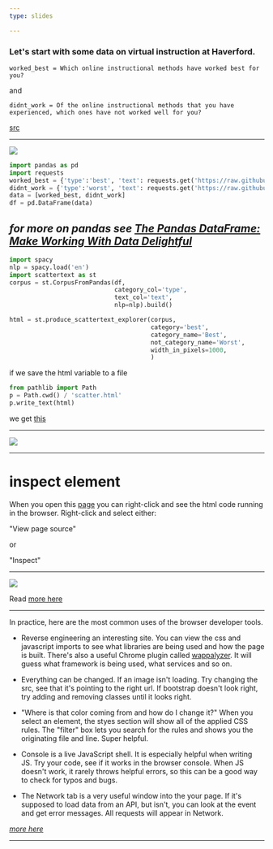 ```yaml
---
type: slides

---
```


### Let's start with some data on virtual instruction at Haverford.

`worked_best = Which online instructional methods have worked best for you?`

and 

`didnt_work = Of the online instructional methods that you have experienced, which ones have not worked well for you?`

[src](https://sites.google.com/haverford.edu/covidcontingency/home)

---

<a href="https://colab.research.google.com/drive/1TMcCtGURz6wI1i9iS3mI-HBiAiROsdnj?usp=sharing" target="_blank"><img src="https://colab.research.google.com/assets/colab-badge.svg"/></a>

```python
import pandas as pd
import requests 
worked_best = {'type':'best', 'text': requests.get('https://raw.githubusercontent.com/apjanco/files/master/q12.txt').text }
didnt_work = {'type':'worst', 'text': requests.get('https://raw.githubusercontent.com/apjanco/files/master/q14.txt').text }
data = [worked_best, didnt_work]
df = pd.DataFrame(data)
```

*for more on pandas see [The Pandas DataFrame: Make Working With Data Delightful](https://realpython.com/pandas-dataframe/)*
---

```python
import spacy
nlp = spacy.load('en')
import scattertext as st
corpus = st.CorpusFromPandas(df, 
                             category_col='type', 
                             text_col='text',
                             nlp=nlp).build()

html = st.produce_scattertext_explorer(corpus,
                                       category='best',
                                       category_name='Best',
                                       not_category_name='Worst',
                                       width_in_pixels=1000,
                                       )
```


if we save the html variable to a file 
```python
from pathlib import Path
p = Path.cwd() / 'scatter.html'
p.write_text(html)
```

we get [this](https://raw.githubusercontent.com/apjanco/files/master/scatter.html)

---


<a href="https://peaceful-knuth-705f49.netlify.app/" target="_blank"><img src="scatter.png"></a>

---

# inspect element 

When you open this [page](https://peaceful-knuth-705f49.netlify.app/) you can right-click and see the html code running in the browser. Right-click and select either:

"View page source"

or

"Inspect"

---

<img src="inspect.png"/>

Read <a href="https://developers.google.com/web/tools/chrome-devtools/dom" target="_blank">more here</a>

---

In practice, here are the most common uses of the browser developer tools.

- Reverse engineering an interesting site.  You can view the css and javascript imports to see what libraries are being used and how the page is built. There's also a useful Chrome plugin called [wappalyzer](https://www.wappalyzer.com/).  It will guess what framework is being used, what services and so on. 

- Everything can be changed.  If an image isn't loading.  Try changing the src, see that it's pointing to the right url. If bootstrap doesn't look right, try adding and removing classes until it looks right. 

- "Where is that color coming from and how do I change it?" When you select an element, the styes section will show all of the applied CSS rules. The "filter" box lets you search for the rules and shows you the originating file and line.  Super helpful. 

- Console is a live JavaScript shell. It is especially helpful when writing JS.  Try your code, see if it works in the browser console.  When JS doesn't work, it rarely throws helpful errors, so this can be a good way to check for typos and bugs. 

- The Network tab is a very useful window into the your page.  If it's supposed to load data from an API, but isn't, you can look at the event and get error messages. All requests will appear in Network. 


*[more here](https://www.keycdn.com/blog/chrome-devtools)*

---